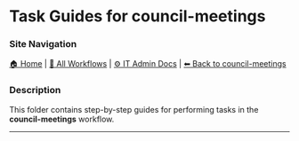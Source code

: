 # Task Guides for council-meetings

### Site Navigation
[🏠 Home](../../../README.md) | [📂 All Workflows](../../users.md) | [⚙ IT Admin Docs](../../../it-admins/README.md) | [⬅ Back to council-meetings](../README.md)

### Description
This folder contains step-by-step guides for performing tasks in the **council-meetings** workflow.

---